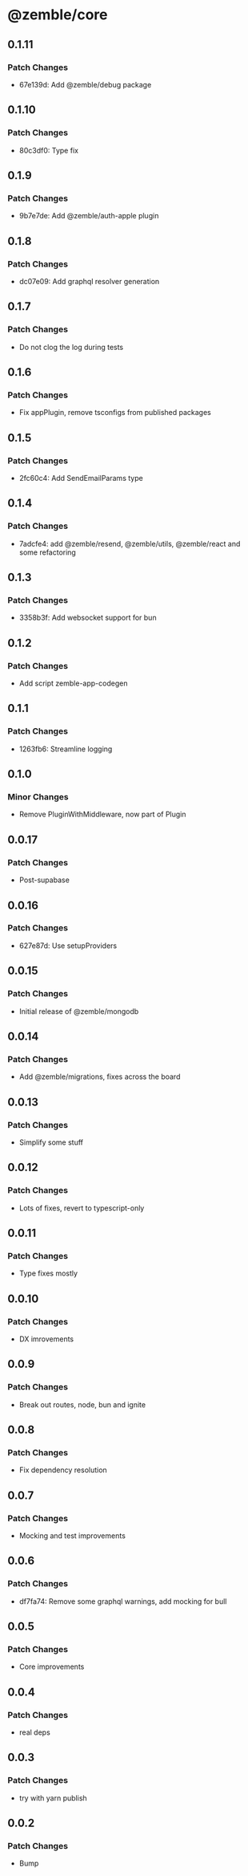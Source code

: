 # @zemble/core

## 0.1.11

### Patch Changes

- 67e139d: Add @zemble/debug package

## 0.1.10

### Patch Changes

- 80c3df0: Type fix

## 0.1.9

### Patch Changes

- 9b7e7de: Add @zemble/auth-apple plugin

## 0.1.8

### Patch Changes

- dc07e09: Add graphql resolver generation

## 0.1.7

### Patch Changes

- Do not clog the log during tests

## 0.1.6

### Patch Changes

- Fix appPlugin, remove tsconfigs from published packages

## 0.1.5

### Patch Changes

- 2fc60c4: Add SendEmailParams type

## 0.1.4

### Patch Changes

- 7adcfe4: add @zemble/resend, @zemble/utils, @zemble/react and some refactoring

## 0.1.3

### Patch Changes

- 3358b3f: Add websocket support for bun

## 0.1.2

### Patch Changes

- Add script zemble-app-codegen

## 0.1.1

### Patch Changes

- 1263fb6: Streamline logging

## 0.1.0

### Minor Changes

- Remove PluginWithMiddleware, now part of Plugin

## 0.0.17

### Patch Changes

- Post-supabase

## 0.0.16

### Patch Changes

- 627e87d: Use setupProviders

## 0.0.15

### Patch Changes

- Initial release of @zemble/mongodb

## 0.0.14

### Patch Changes

- Add @zemble/migrations, fixes across the board

## 0.0.13

### Patch Changes

- Simplify some stuff

## 0.0.12

### Patch Changes

- Lots of fixes, revert to typescript-only

## 0.0.11

### Patch Changes

- Type fixes mostly

## 0.0.10

### Patch Changes

- DX imrovements

## 0.0.9

### Patch Changes

- Break out routes, node, bun and ignite

## 0.0.8

### Patch Changes

- Fix dependency resolution

## 0.0.7

### Patch Changes

- Mocking and test improvements

## 0.0.6

### Patch Changes

- df7fa74: Remove some graphql warnings, add mocking for bull

## 0.0.5

### Patch Changes

- Core improvements

## 0.0.4

### Patch Changes

- real deps

## 0.0.3

### Patch Changes

- try with yarn publish

## 0.0.2

### Patch Changes

- Bump
